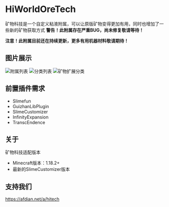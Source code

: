 # HiWorldOreTech
矿物科技是一个自定义粘液附属，可以让原版矿物变得更加有用，同时也增加了一些新的矿物获取方式
**警告！此附属存在严重BUG，尚未修复敬请等待！**

**注意！此附属目前还在持续更新，更多有用机器材料敬请期待！**
## 图片展示
![附属列表](https://s11.ax1x.com/2023/12/16/pi476IJ.png)
![分类列表](https://s11.ax1x.com/2023/12/16/pi472GR.png)
![矿物扩展分类](https://s11.ax1x.com/2023/12/16/pi474sK.png)

## 前置插件需求
- Slimefun
- GuizhanLibPlugin
- SlimeCustomizer
- InfinityExpansion
- TranscEndence 
## 关于
矿物科技适配版本
- Minecraft版本：1.18.2+
- 最新的SlimeCustomizer版本
## 支持我们
https://afdian.net/a/hitech

